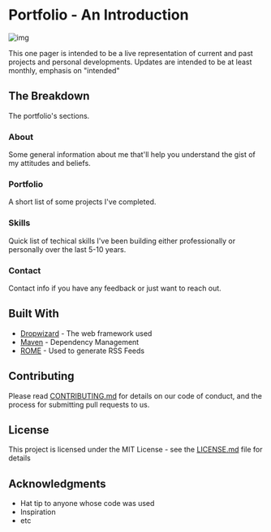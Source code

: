 # Portfolio - An Introduction

![img](https://static.wixstatic.com/media/0c6d2c_31cb0a926c0e4cbea72fb56917f18ec8~mv2.png/v1/fill/w_183,h_44,al_c,usm_0.66_1.00_0.01/0c6d2c_31cb0a926c0e4cbea72fb56917f18ec8~mv2.png)

This one pager is intended to be a live representation of current and past projects and personal developments. Updates are intended to be at least monthly, emphasis on "intended"

## The Breakdown

The portfolio's sections.

### About

Some general information about me that'll help you understand the gist of my attitudes and beliefs.

### Portfolio

A short list of some projects I've completed.

### Skills

Quick list of techical skills I've been building either professionally or personally over the last 5-10 years.

### Contact

Contact info if you have any feedback or just want to reach out.

## Built With

* [Dropwizard](http://www.dropwizard.io/1.0.2/docs/) - The web framework used
* [Maven](https://maven.apache.org/) - Dependency Management
* [ROME](https://rometools.github.io/rome/) - Used to generate RSS Feeds

## Contributing

Please read [CONTRIBUTING.md](https://gist.github.com/PurpleBooth/b24679402957c63ec426) for details on our code of conduct, and the process for submitting pull requests to us.

## License

This project is licensed under the MIT License - see the [LICENSE.md](LICENSE.md) file for details

## Acknowledgments

* Hat tip to anyone whose code was used
* Inspiration
* etc